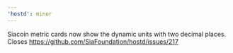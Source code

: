 ```yaml
---
'hostd': minor
---
```


Siacoin metric cards now show the dynamic units with two decimal places. Closes https://github.com/SiaFoundation/hostd/issues/217

